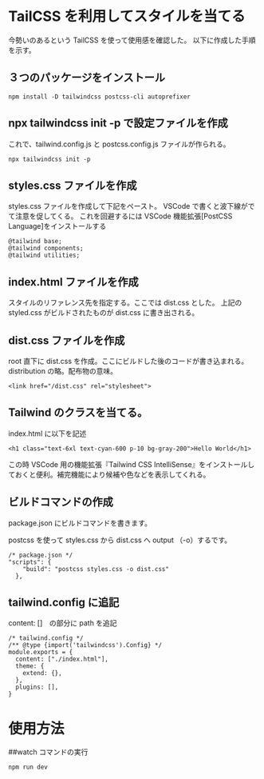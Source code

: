 # TailCSS を利用してスタイルを当てる

今勢いのあるという TailCSS を使って使用感を確認した。
以下に作成した手順を示す。

## ３つのパッケージをインストール

```
npm install -D tailwindcss postcss-cli autoprefixer
```

## npx tailwindcss init -p で設定ファイルを作成

これで、tailwind.config.js と postcss.config.js ファイルが作られる。

```
npx tailwindcss init -p

```

## styles.css ファイルを作成

styles.css ファイルを作成して下記をペースト。
VSCode で書くと波下線がでて注意を促してくる。
これを回避するには VSCode 機能拡張[PostCSS Language]をインストールする

```
@tailwind base;
@tailwind components;
@tailwind utilities;

```

## index.html ファイルを作成

スタイルのリファレンス先を指定する。ここでは dist.css とした。
上記の styled.css がビルドされたものが dist.css に書き出される。

## dist.css ファイルを作成

root 直下に dist.css を作成。ここにビルドした後のコードが書き込まれる。
distribution の略。配布物の意味。

```
<link href="/dist.css" rel="stylesheet">

```

## Tailwind のクラスを当てる。

index.html に以下を記述

```
<h1 class="text-6xl text-cyan-600 p-10 bg-gray-200">Hello World</h1>

```

この時 VSCode 用の機能拡張『Tailwind CSS IntelliSense』をインストールしておくと便利。補完機能により候補や色などを表示してくれる。

## ビルドコマンドの作成

package.json にビルドコマンドを書きます。

postcss を使って styles.css から dist.css へ output （-o）するです。

```
/* package.json */
"scripts": {
    "build": "postcss styles.css -o dist.css"
  },

```

## tailwind.config に追記

content: []　の部分に path を追記

```
/* tailwind.config */
/** @type {import('tailwindcss').Config} */
module.exports = {
  content: ["./index.html"],
  theme: {
    extend: {},
  },
  plugins: [],
}
```

# 使用方法

##watch コマンドの実行

```
npm run dev
```
